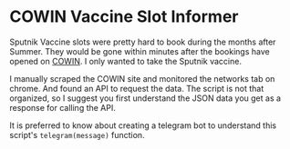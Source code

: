 # COWIN Vaccine Slot Informer

Sputnik Vaccine slots were pretty hard to book during the months after Summer. They would be gone within minutes after the bookings have opened on [COWIN](https://www.cowin.gov.in/). I only wanted to take the Sputnik vaccine.

I manually scraped the COWIN site and monitored the networks tab on chrome. And found an API to request the data. The script is not that organized, so I suggest you first understand the JSON data you get as a response for calling the API.

It is preferred to know about creating a telegram bot to understand this script's `telegram(message)` function.
